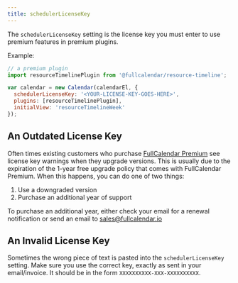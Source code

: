 ```yaml
---
title: schedulerLicenseKey
---
```


The `schedulerLicenseKey` setting is the license key you must enter to use premium features in premium plugins.

Example:

```js
// a premium plugin
import resourceTimelinePlugin from '@fullcalendar/resource-timeline';

var calendar = new Calendar(calendarEl, {
  schedulerLicenseKey: '<YOUR-LICENSE-KEY-GOES-HERE>',
  plugins: [resourceTimelinePlugin],
  initialView: 'resourceTimelineWeek'
});
```


<h2 id='outdated'>An Outdated License Key</h2>

Often times existing customers who purchase [FullCalendar Premium]({{site.baseurl}}/pricing) see license key warnings when they upgrade versions. This is usually due to the expiration of the 1-year free upgrade policy that comes with FullCalendar Premium. When this happens, you can do one of two things:

1. Use a downgraded version
2. Purchase an additional year of support

To purchase an additional year, either check your email for a renewal notification or send an email to <a href='mailto:sales@fullcalendar.io'>sales@fullcalendar.io</a>


<h2 id='invalid'>An Invalid License Key</h2>

Sometimes the wrong piece of text is pasted into the `schedulerLicenseKey` setting. Make sure you use the correct key, exactly as sent in your email/invoice. It should be in the form `XXXXXXXXXX-XXX-XXXXXXXXXX`.

